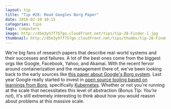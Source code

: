 ```yaml
---
layout: tip
title: "Tip #28: Read Googles Borg Paper"
date: 2016-02-10 10:15
categories: tips
tags: computers
image: http://d5e3yh7f757go.cloudfront.net/tips/tip-28-Finder-1.jpg
thumbnail: http://d5e3yh7f757go.cloudfront.net/tips/thumbs/tip-28-Finder-1.jpg
---
```

We're big fans of research papers that describe real-world systems and their successes and failures. A lot of the best ones come from the biggest orgs like Google, Facebook, Yahoo, and Akamai. With the recent fervor around containerization and the management there of, we've been looking back to the early sources like [this paper about Google's Borg system](http://research.google.com/pubs/pub43438.html). Last year Google really started to invest in [open source tooling based on learnings from Borg](http://blog.kubernetes.io/2015/04/borg-predecessor-to-kubernetes.html), specifically [Kubernetes](http://kubernetes.io/). Whether or not you're running at the scale that necessitates this level of abstraction (Bonus Tip: _You're not_), it's still extremely interesting to think about how you would reason about problems at this massive scale. 